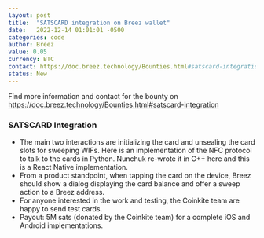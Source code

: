 ```yaml
---
layout: post
title:  "SATSCARD integration on Breez wallet"
date:   2022-12-14 01:01:01 -0500
categories: code
author: Breez
value: 0.05
currency: BTC
contact: https://doc.breez.technology/Bounties.html#satscard-integration
status: New
---
```


Find more information and contact for the bounty on https://doc.breez.technology/Bounties.html#satscard-integration

### SATSCARD Integration
- The main two interactions are initializing the card and unsealing the card slots for sweeping WIFs. Here is an implementation of the NFC protocol to talk to the cards in Python. Nunchuk re-wrote it in C++ here and this is a React Native implementation.
- From a product standpoint, when tapping the card on the device, Breez should show a dialog displaying the card balance and offer a sweep action to a Breez address.
- For anyone interested in the work and testing, the Coinkite team are happy to send test cards.
- Payout: 5M sats (donated by the Coinkite team) for a complete iOS and Android implementations.

